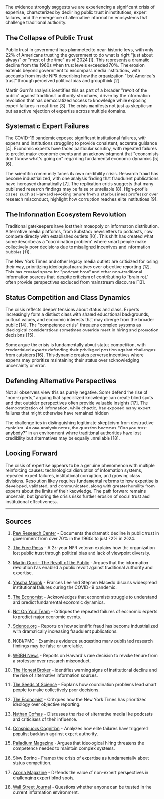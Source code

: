 The evidence strongly suggests we are experiencing a significant crisis of expertise, characterized by declining public trust in institutions, expert failures, and the emergence of alternative information ecosystems that challenge traditional authority.

## The Collapse of Public Trust

Public trust in government has plummeted to near-historic lows, with only 22% of Americans trusting the government to do what is right "just about always" or "most of the time" as of 2024 [1]. This represents a dramatic decline from the 1960s when trust levels exceeded 70%. The erosion extends beyond government to encompass media institutions, with accounts from inside NPR describing how the organization "lost America's trust" through perceived political bias and groupthink [2].

Martin Gurri's analysis identifies this as part of a broader "revolt of the public" against traditional authority structures, driven by the information revolution that has democratized access to knowledge while exposing expert failures in real-time [3]. The crisis manifests not just as skepticism but as active rejection of expertise across multiple domains.

## Systematic Expert Failures

The COVID-19 pandemic exposed significant institutional failures, with experts and institutions struggling to provide consistent, accurate guidance [4]. Economic experts have faced particular scrutiny, with repeated failures to predict major economic events and an acknowledgment that "economists don't know what's going on" regarding fundamental economic dynamics [5][6].

The scientific community faces its own credibility crisis. Research fraud has become industrialized, with one analysis finding that fraudulent publications have increased dramatically [7]. The replication crisis suggests that many published research findings may be false or unreliable [8]. High-profile cases, such as Harvard revoking tenure from a star business professor over research misconduct, highlight how corruption reaches elite institutions [9].

## The Information Ecosystem Revolution

Traditional gatekeepers have lost their monopoly on information distribution. Alternative media platforms, from Substack newsletters to podcasts, now compete directly with established outlets [10]. This shift has created what some describe as a "coordination problem" where smart people make collectively poor decisions due to misaligned incentives and information bubbles [11].

The New York Times and other legacy media outlets are criticized for losing their way, prioritizing ideological narratives over objective reporting [12]. This has created space for "podcast bros" and other non-traditional information sources that, despite criticism of contributing to "brain rot," often provide perspectives excluded from mainstream discourse [13].

## Status Competition and Class Dynamics

The crisis reflects deeper tensions about status and class. Experts increasingly form a distinct class with shared educational backgrounds, cultural values, and economic interests that may diverge from the broader public [14]. The "competence crisis" threatens complex systems as ideological considerations sometimes override merit in hiring and promotion decisions [15].

Some argue the crisis is fundamentally about status competition, with credentialed experts defending their privileged position against challenges from outsiders [16]. This dynamic creates perverse incentives where experts may prioritize maintaining their status over acknowledging uncertainty or error.

## Defending Alternative Perspectives

Not all observers view this as purely negative. Some defend the rise of "non-experts," arguing that specialized knowledge can create blind spots and that outsider perspectives often provide valuable insights [17]. The democratization of information, while chaotic, has exposed many expert failures that might otherwise have remained hidden.

The challenge lies in distinguishing legitimate skepticism from destructive cynicism. As one analysis notes, the question becomes "Can you trust anybody?" in an environment where traditional authorities have lost credibility but alternatives may be equally unreliable [18].

## Looking Forward

The crisis of expertise appears to be a genuine phenomenon with multiple reinforcing causes: technological disruption of information systems, repeated expert failures, institutional corruption, and growing class divisions. Resolution likely requires fundamental reforms to how expertise is developed, validated, and communicated, along with greater humility from experts about the limits of their knowledge. The path forward remains uncertain, but ignoring the crisis risks further erosion of social trust and institutional effectiveness.

---

## Sources

1. [Pew Research Center](https://www.pewresearch.org/politics/2024/06/24/public-trust-in-government-1958-2024/) - Documents the dramatic decline in public trust in government from over 70% in the 1960s to just 22% in 2024.

2. [The Free Press](https://www.thefp.com/p/npr-editor-how-npr-lost-americas-trust) - A 25-year NPR veteran explains how the organization lost public trust through political bias and lack of viewpoint diversity.

3. [Martin Gurri - The Revolt of the Public](https://www.google.com/books/edition/The_Revolt_of_the_Public_and_the_Crisis/qD-1vAEACAAJ) - Argues that the information revolution has enabled a public revolt against traditional authority and expertise.

4. [Yascha Mounk](https://yaschamounk.substack.com/p/frances-lee-and-stephen-macedo) - Frances Lee and Stephen Macedo discuss widespread institutional failures during the COVID-19 pandemic.

5. [The Economist](https://www.economist.com/finance-and-economics/2025/04/24/economists-dont-know-whats-going-on) - Acknowledges that economists struggle to understand and predict fundamental economic dynamics.

6. [Not On Your Team](https://www.notonyourteam.co.uk/p/the-failure-of-economists) - Critiques the repeated failures of economic experts to predict major economic events.

7. [Science.org](https://www.science.org/content/article/scientific-fraud-has-become-industry-alarming-analysis-finds) - Reports on how scientific fraud has become industrialized with dramatically increasing fraudulent publications.

8. [NCBI/PMC](https://pmc.ncbi.nlm.nih.gov/articles/PMC10581498/) - Examines evidence suggesting many published research findings may be false or unreliable.

9. [WGBH News](https://www.wgbh.org/news/education-news/2025-05-25/in-extremely-rare-move-harvard-revokes-tenure-and-cuts-ties-with-star-business-professor) - Reports on Harvard's rare decision to revoke tenure from a professor over research misconduct.

10. [The Honest Broker](https://www.honest-broker.com/p/the-ten-warning-signs) - Identifies warning signs of institutional decline and the rise of alternative information sources.

11. [The Seeds of Science](https://www.theseedsofscience.pub/p/coordination-problems-why-smart-people) - Explains how coordination problems lead smart people to make collectively poor decisions.

12. [The Economist](https://www.economist.com/1843/2023/12/14/when-the-new-york-times-lost-its-way) - Critiques how the New York Times has prioritized ideology over objective reporting.

13. [Nathan Cofnas](https://ncofnas.com/p/podcast-bros-and-brain-rot) - Discusses the rise of alternative media like podcasts and criticisms of their influence.

14. [Conspicuous Cognition](https://www.conspicuouscognition.com/p/elite-failures-and-populist-backlash) - Analyzes how elite failures have triggered populist backlash against expert authority.

15. [Palladium Magazine](https://letter.palladiummag.com/p/complex-systems-wont-survive-the) - Argues that ideological hiring threatens the competence needed to maintain complex systems.

16. [Slow Boring](https://www.slowboring.com/p/the-crisis-of-expertise-is-about) - Frames the crisis of expertise as fundamentally about status competition.

17. [Aporia Magazine](https://www.aporiamagazine.com/p/in-defence-of-non-experts) - Defends the value of non-expert perspectives in challenging expert blind spots.

18. [Wall Street Journal](https://www.wsj.com/opinion/can-you-trust-anybody-president-media-influencer-ai-aa13b7ea) - Questions whether anyone can be trusted in the current information environment.